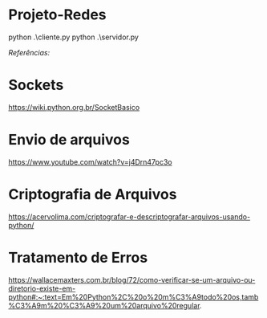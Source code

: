 # Projeto-Redes

python .\cliente.py
python .\servidor.py

_Referências:_

# Sockets

https://wiki.python.org.br/SocketBasico

# Envio de arquivos

https://www.youtube.com/watch?v=j4Drn47pc3o

# Criptografia de Arquivos

https://acervolima.com/criptografar-e-descriptografar-arquivos-usando-python/

# Tratamento de Erros

https://wallacemaxters.com.br/blog/72/como-verificar-se-um-arquivo-ou-diretorio-existe-em-python#:~:text=Em%20Python%2C%20o%20m%C3%A9todo%20os,tamb%C3%A9m%20%C3%A9%20um%20arquivo%20regular.
